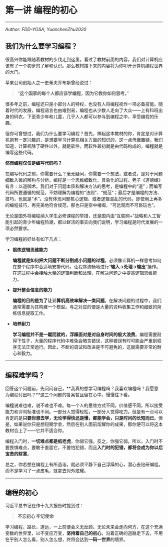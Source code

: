 # 第一讲 编程的初心

---

*Author: FDD-YOSA, YuanchenZhu2020*

## 我们为什么要学习编程？

很高兴你能跟随着教材的步伐走到这里。看过了教材前面的内容，我们对计算机应该有了一个初步的了解和认识。那么教材接下来的内容将为你叩开计算机编程世界的大门。

苹果公司创始人之一史蒂夫乔布斯曾经说过：
>“**这个国家的每个人都应该学编程，因为它教你如何思考。**”  

很多年之前，编程还只是小部分人的特权，也没有人将编程视作一项必备技能。随着时代的发展，编程语言也由难到易，编程也从少数人走向了大众——上有科班出身的码农，下至青少年和儿童，几乎人人都可以参与到编程之中，享受编程的乐趣。

但你可曾想过，我们为什么要学习编程？首先，捧起这本教材的你，肯定是对计算机抱有一定兴趣的，是想要学习计算机相关方面的知识的，这一点毋庸置疑。我们知道，计算机除了硬件以外，就是软件，而软件最初就是由代码构成的，编程就是编写这些代码。

**然而编程仅仅是编写代码吗？**

在编写代码之前，你需要什么？毫无疑问，你需要一个想法，或者说，是对于问题细致入微的解构与分析。编程是一个思维细致化、具象化的过程。老子《道德经》有言：以道御术。我们对于问题本质和解决方法的思考，是编程中的“道”；而编写代码所要遵循的规范，不妨理解为编程的“法则”、“规范”；最后才是编程的方法、技巧，也就是“术”。没有体现问题核心逻辑、或者逻辑混乱的代码，即使用上再多的编程技巧，再完美地符合规范，那也只是空中楼阁，“可远观而不可亵玩也”。

无论是国外将编程纳入学生必修课程的举措，还是国内由“互联网+”战略和人工智能引起的青少年编程热潮，都以鲜活的事实向我们说明，学习编程是时代发展的一项必然要求。

学习编程的好处有如下几点：

-  **锻炼逻辑思维能力**

	**编程就是如何把大问题不断分割成小问题的过程**。必须像计算机一样思考如何在整个程序中合适地安排代码，让程序流畅地进行“**输入→处理→输出**”操作。在这过程中会接触大量的逻辑判断和处理，在解决问题之中提高逻辑思维能力。

- **提升整合信息的能力**

  **编程的目的是为了让计算机高效率解决一类问题**。在解决问题的过程中，我们通常需要为其构建一个模型。与之对应的便是大量的资料收集工作和细致的简练信息提取工作。

- **培养耐力**

  **学习编程并不是一蹴而就的，浮躁面对是对自身时间的极大浪费**。编程需要耐得下性子，大量的程序代码中难免会暗含错误，这种错误有时可能会严重到程序无法正常运行。因此，不断的调试和改进是不可避免的，这就需要非常的耐心和毅力。

---

## 编程难学吗？

回答这个问题前，先问问自己，**我真的想学习编程吗？我喜欢编程吗？我愿意为编程付出吗？**这三个问题的答案暂且留在心中，慢慢往下看。

编程说难也难，说不难也不难。每一个人的思维方式不同，价值感不同，所以接受能力和评判标准也不同。一部分人觉得轻松，一部分人觉得吃力。但是有一点可以肯定的是**只要你想去学，无论学得快还是慢，都能学会，只是时间的长短而已**。但是，如果说你只是想短期学会，然后在别人面前炫耀你的成果，那你便可以将这本教材合上了——它并不适合你。

编程入门时，**一切难点都是纸老虎**，你弱它强，反之，你强它弱。所以，入门时不要畏惧难点，要敢于直面它，不要怕犯错，而且**入门时的犯错，都将会成为你以后宝贵的财富**。

总之，你若想在编程上有所造诣，就必须平静下自己浮躁的心，潜心去钻研编程。而不是学习了一点皮毛，就拿去对外炫耀。

---

## 编程的初心

习近平总书记在作十九大报告时提到过：

> **不忘初心 牢记使命**

学习编程，路长，道远，一上前便会义无反顾。无论未来会走向何方，在这个充满变数的世界里，以不变应万变，**坚持着自己的初心**，沿着正确的道路走下去，不用在乎别人怎么看，别人怎么想，终将会达到**一码一世界**的境界。